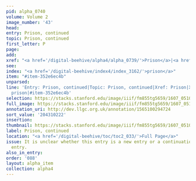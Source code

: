 ```yaml
---
pid: alpha_0740
volume: Volume 2
image_number: '43'
head:
entry: Prison, continued
topic: Prison, continued
first_letter: P
page:
add:
xref: "<a href='/digital-beehive/alpha4/alpha_0739/'>Prison</a>|<a href='/digital-beehive/alpha1/alpha_0205/'>Custody</a>"
see:
index: "<a href='/digital-beehive/index4/index_3162/'>prison</a>"
item: "#item-352e6ec4b"
unparsed:
line: 'Entry: Prison, continued|Topic: Prison, continued|Xref: Prison|Xref: Custody|Index:
  prison|#item-352e6ec4b'
selection: https://stacks.stanford.edu/image/iiif/fm855tg5659/1607_0510/282,222,3052,513/full/0/default.jpg
full_image: https://stacks.stanford.edu/image/iiif/fm855tg5659/1607_0510/full/full/0/default.jpg
annotation_uri: http://dev.llgc.org.uk/annotation/1565100294724
sort_value: '204310222'
insertion:
thumbnail: https://stacks.stanford.edu/image/iiif/fm855tg5659/1607_0510/282,222,600,180/250,/0/default.jpg
label: Prison, continued
location: "<a href='/digital-beehive/toc/toc2_033/'>Full Page</a>"
issue: It is unclear whether this entry is a new entry or a continuation of the preceding
  entry.
also_in_entry:
order: '088'
layout: alpha_item
collection: alpha4
---
```

